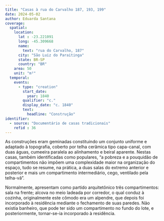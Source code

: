 ```yaml
---
title: "Casas à rua do Carvalho 187, 193, 199"
date: 2024-05-02
author: Eduarda Santana
coverage:
  spatial:
    location:
      lat : -23.221091
      long: -45.309668
      name: 
        text: "rua do Carvalho, 187"
      city: "São Luiz do Paraitinga"
      state: BR-SP
      country: "BR"
    area: 50 
    unit: "m²"
  temporal:
    events:
      - type: "creation"
        start_date:
          year: 1840
        qualifier: "c."
        display_date: "c. 1840"
        text:
          headline: "Construção"
identifier:
  - source: "Documentário de casas tradicionais"
    refid : 36
---
```


As construções eram geminadas constituindo um conjunto uniforme e adaptado à topografia, coberto por telha cerâmica tipo capa-canal, com duas águas, cumeeira paralela ao alinhamento e beiral aparente. Nestas casas, também identificadas como populares, “a pobreza e a pouquidão de compartimentos não impõem uma complexidade maior na organização do espaço, tudo se resume, na prática, a duas salas do extremo anterior e posterior e mais um compartimento intermediário, cego, ventilado pela telha-vã”. 

Normalmente, apresentam como partido arquitetônico três compartimentos: sala na frente; alcova no meio ladeada por corredor, o qual conduz à cozinha, originalmente este cômodo era um alpendre, que depois foi incorporado à residência mediante o fechamento de suas paredes. Não existia banheiro, que pode ter sido um compartimento no fundo do lote, e posteriormente, tornar-se-ia incorporado à residência.
